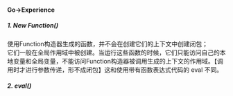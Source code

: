 #### Go->Experience
##### 1. New Function()
使用Function构造器生成的函数，并不会在创建它们的上下文中创建闭包；  
它们一般在全局作用域中被创建。当运行这些函数的时候，它们只能访问自己的本地变量和全局变量，不能访问Function构造器被调用生成的上下文的作用域。【调用时才进行参数传递，形不成闭包】这和使用带有函数表达式代码的 eval 不同。
##### 2. eval()
